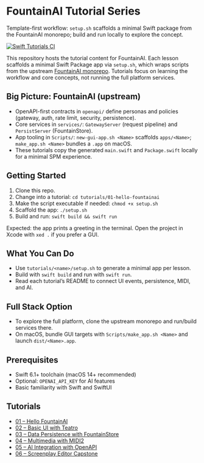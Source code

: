 # FountainAI Tutorial Series

Template-first workflow: `setup.sh` scaffolds a minimal Swift package from the FountainAI monorepo; build and run locally to explore the concept.

[![Swift Tutorials CI](https://github.com/Fountain-Coach/tutor/actions/workflows/swift-ci.yml/badge.svg)](https://github.com/Fountain-Coach/tutor/actions/workflows/swift-ci.yml)

This repository hosts the tutorial content for FountainAI. Each lesson scaffolds a minimal Swift Package app via `setup.sh`, which wraps scripts from the upstream [FountainAI monorepo](https://github.com/Fountain-Coach/the-fountainai). Tutorials focus on learning the workflow and core concepts, not running the full platform services.

## Big Picture: FountainAI (upstream)
- OpenAPI-first contracts in `openapi/` define personas and policies (gateway, auth, rate limit, security, persistence).
- Core services in `services/`: `GatewayServer` (request pipeline) and `PersistServer` (FountainStore).
- App tooling in `Scripts/`: `new-gui-app.sh <Name>` scaffolds `apps/<Name>`; `make_app.sh <Name>` bundles a `.app` on macOS.
- These tutorials copy the generated `main.swift` and `Package.swift` locally for a minimal SPM experience.

## Getting Started

1. Clone this repo.
2. Change into a tutorial: `cd tutorials/01-hello-fountainai`
3. Make the script executable if needed: `chmod +x setup.sh`
4. Scaffold the app: `./setup.sh`
5. Build and run: `swift build && swift run`

Expected: the app prints a greeting in the terminal. Open the project in Xcode with `xed .` if you prefer a GUI.

## What You Can Do

- Use `tutorials/<name>/setup.sh` to generate a minimal app per lesson.
- Build with `swift build` and run with `swift run`.
- Read each tutorial’s README to connect UI events, persistence, MIDI, and AI.

## Full Stack Option

- To explore the full platform, clone the upstream monorepo and run/build services there.
- On macOS, bundle GUI targets with `Scripts/make_app.sh <Name>` and launch `dist/<Name>.app`.

## Prerequisites

- Swift 6.1+ toolchain (macOS 14+ recommended)
- Optional: `OPENAI_API_KEY` for AI features
- Basic familiarity with Swift and SwiftUI

## Tutorials

- [01 – Hello FountainAI](tutorials/01-hello-fountainai/README.md)
- [02 – Basic UI with Teatro](tutorials/02-basic-ui-teatro/README.md)
- [03 – Data Persistence with FountainStore](tutorials/03-data-persistence-fountainstore/README.md)
- [04 – Multimedia with MIDI2](tutorials/04-multimedia-midi2/README.md)
- [05 – AI Integration with OpenAPI](tutorials/05-ai-integration-openapi/README.md)
- [06 – Screenplay Editor Capstone](tutorials/06-screenplay-editor-capstone/README.md)
